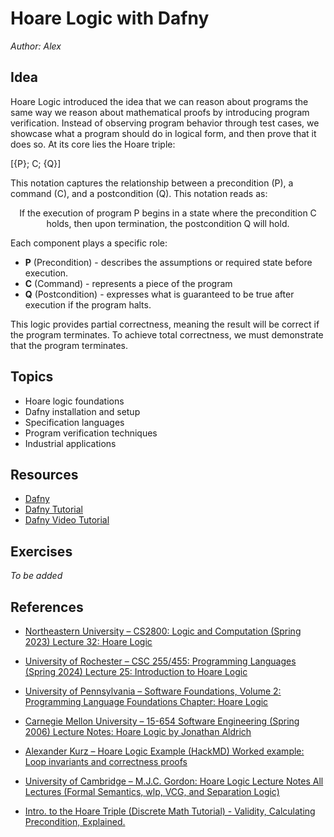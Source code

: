 # Hoare Logic with Dafny

*Author: Alex*

## Idea

Hoare Logic introduced the idea that we can reason about programs the same way we reason about mathematical proofs by introducing program verification. Instead of observing program behavior through test cases, we showcase what a program should do in logical form, and then prove that it does so. At its core lies the Hoare triple:

[{P}; C; {Q}]

This notation captures the relationship between a precondition (P), a command (C), and a postcondition (Q). This notation reads as:

<p align="center"> If the execution of program P begins in a state where the precondition C holds, then upon termination, the postcondition Q will hold. </p>

Each component plays a specific role:
- **P** (Precondition) - describes the assumptions or required state before execution.
- **C** (Command) - represents a piece of the program
- **Q** (Postcondition) - expresses what is guaranteed to be true after execution if the program halts.

This logic provides partial correctness, meaning the result will be correct if the program terminates. To achieve​​ total correctness, we must demonstrate that the program terminates. 

## Topics

- Hoare logic foundations
- Dafny installation and setup
- Specification languages
- Program verification techniques
- Industrial applications

## Resources

- [Dafny](https://github.com/dafny-lang/dafny)
- [Dafny Tutorial](https://dafny.org/dafny/OnlineTutorial/guide)
- [Dafny Video Tutorial](https://www.youtube.com/watch?v=oLS_y842fMc)

## Exercises

*To be added*


## References

- [Northeastern University – CS2800: Logic and Computation (Spring 2023) Lecture 32: Hoare Logic](https://course.ccs.neu.edu/cs2800sp23/l32.html)

- [University of Rochester – CSC 255/455: Programming Languages (Spring 2024) Lecture 25: Introduction to Hoare Logic](https://www.cs.rochester.edu/~spai4/courses/csc-255-455/spring-2024/static/25-intro-hoare-logic.pdf)

- [University of Pennsylvania – Software Foundations, Volume 2: Programming Language Foundations Chapter: Hoare Logic](https://softwarefoundations.cis.upenn.edu/plf-current/Hoare.html)

- [Carnegie Mellon University – 15-654 Software Engineering (Spring 2006) Lecture Notes: Hoare Logic by Jonathan Aldrich](https://www.cs.cmu.edu/~aldrich/courses/654-sp06/notes/3-hoare-notes.pdf)

- [Alexander Kurz – Hoare Logic Example (HackMD) Worked example: Loop invariants and correctness proofs](https://hackmd.io/@alexhkurz/Hy135C2tH)

- [University of Cambridge – M.J.C. Gordon: Hoare Logic Lecture Notes All Lectures (Formal Semantics, wlp, VCG, and Separation Logic)](https://www.cl.cam.ac.uk/archive/mjcg/HoareLogic/Lectures/AllLectures.pdf)

- [Intro. to the Hoare Triple (Discrete Math Tutorial) - Validity, Calculating Precondition, Explained.](https://www.youtube.com/watch?v=-Bs2Uy3zGsw)
